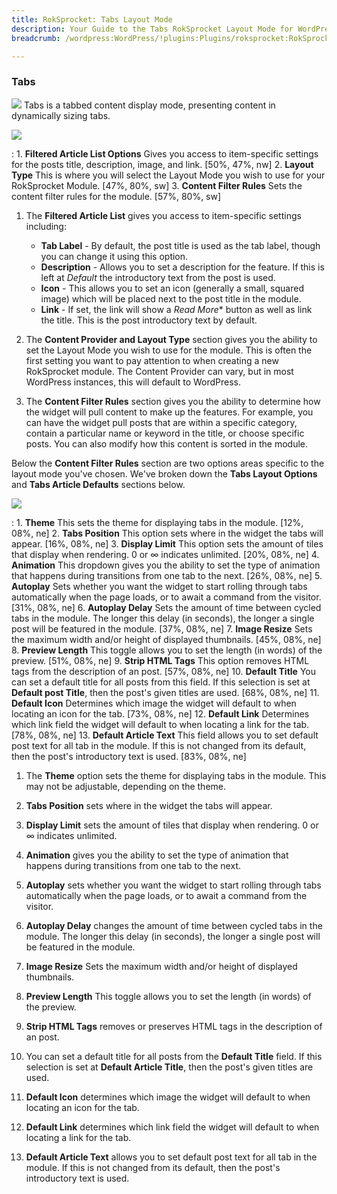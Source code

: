 ```yaml
---
title: RokSprocket: Tabs Layout Mode
description: Your Guide to the Tabs RokSprocket Layout Mode for WordPress
breadcrumb: /wordpress:WordPress/!plugins:Plugins/roksprocket:RokSprocket

---
```


### Tabs

![][tabs]
Tabs is a tabbed content display mode, presenting content in dynamically sizing tabs.

![][tabs1]

:   1. **Filtered Article List Options** Gives you access to item-specific settings for the posts title, description, image, and link. [50%, 47%, nw]
    2. **Layout Type** This is where you will select the Layout Mode you wish to use for your RokSprocket Module. [47%, 80%, sw]
    3. **Content Filter Rules** Sets the content filter rules for the module. [57%, 80%, sw]

1. The **Filtered Article List** gives you access to item-specific settings including:

    * **Tab Label** - By default, the post title is used as the tab label, though you can change it using this option.
    * **Description** - Allows you to set a description for the feature. If this is left at *Default* the introductory text from the post is used. 
    * **Icon** - This allows you to set an icon (generally a small, squared image) which will be placed next to the post title in the module.
    * **Link** - If set, the link will show a *Read More** button as well as link the title. This is the post introductory text by default.

2. The **Content Provider and Layout Type** section gives you the ability to set the Layout Mode you wish to use for the module. This is often the first setting you want to pay attention to when creating a new RokSprocket module. The Content Provider can vary, but in most WordPress instances, this will default to WordPress.

3. The **Content Filter Rules** section gives you the ability to determine how the widget will pull content to make up the features. For example, you can have the widget pull posts that are within a specific category, contain a particular name or keyword in the title, or choose specific posts. You can also modify how this content is sorted in the module.

Below the **Content Filter Rules** section are two options areas specific to the layout mode you've chosen. We've broken down the **Tabs Layout Options** and **Tabs Article Defaults** sections below.

![][tabs_2]

:   1. **Theme** This sets the theme for displaying tabs in the module. [12%, 08%, ne]
    2. **Tabs Position** This option sets where in the widget the tabs will appear. [16%, 08%, ne]
    3. **Display Limit** This option sets the amount of tiles that display when rendering. 0 or ∞ indicates unlimited. [20%, 08%, ne]
    4. **Animation**  This dropdown gives you the ability to set the type of animation that happens during transitions from one tab to the next. [26%, 08%, ne]
    5. **Autoplay** Sets whether you want the widget to start rolling through tabs automatically when the page loads, or to await a command from the visitor. [31%, 08%, ne]
    6. **Autoplay Delay** Sets the amount of time between cycled tabs in the module. The longer this delay (in seconds), the longer a single post will be featured in the module. [37%, 08%, ne]
    7. **Image Resize** Sets the maximum width and/or height of displayed thumbnails. [45%, 08%, ne]
    8. **Preview Length** This toggle allows you to set the length (in words) of the preview. [51%, 08%, ne]
    9.  **Strip HTML Tags** This option removes HTML tags from the description of an post. [57%, 08%, ne]
    10. **Default Title** You can set a default title for all posts from this field. If this selection is set at **Default post Title**, then the post's given titles are used.  [68%, 08%, ne]
    11. **Default Icon** Determines which image the widget will default to when locating an icon for the tab. [73%, 08%, ne]
    12. **Default Link** Determines which link field the widget will default to when locating a link for the tab. [78%, 08%, ne]
    13. **Default Article Text** This field allows you to set default post text for all tab in the module. If this is not changed from its default, then the post's introductory text is used. [83%, 08%, ne]

1. The **Theme** option sets the theme for displaying tabs in the module. This may not be adjustable, depending on the theme.

2. **Tabs Position** sets where in the widget the tabs will appear. 

3. **Display Limit** sets the amount of tiles that display when rendering. 0 or ∞ indicates unlimited.

4. **Animation** gives you the ability to set the type of animation that happens during transitions from one tab to the next. 

5. **Autoplay** sets whether you want the widget to start rolling through tabs automatically when the page loads, or to await a command from the visitor.

6. **Autoplay Delay** changes the amount of time between cycled tabs in the module. The longer this delay (in seconds), the longer a single post will be featured in the module.

7. **Image Resize** Sets the maximum width and/or height of displayed thumbnails.

8. **Preview Length** This toggle allows you to set the length (in words) of the preview.

9. **Strip HTML Tags** removes or preserves HTML tags in the description of an post.

10. You can set a default title for all posts from the **Default Title** field. If this selection is set at **Default Article Title**, then the post's given titles are used.

11. **Default Icon** determines which image the widget will default to when locating an icon for the tab.

12. **Default Link** determines which link field the widget will default to when locating a link for the tab.

13. **Default Article Text** allows you to set default post text for all tab in the module. If this is not changed from its default, then the post's introductory text is used.

[tabs]: assets/tabs.png
[tabs_link]: tabs_mode.md
[tabs_1]: assets/tabs_1.png
[tabs_2]: assets/tabs_2.png
[tabs1]: assets/wp_roksprocket_tabs_1.png